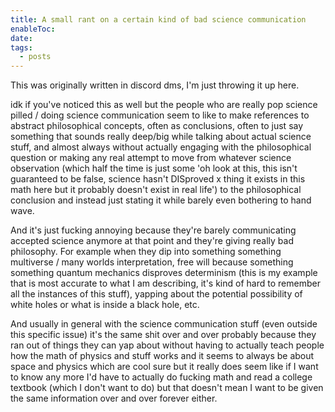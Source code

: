 ```yaml
---
title: A small rant on a certain kind of bad science communication
enableToc: 
date: 
tags:
  - posts
---
```

This was originally written in discord dms, I'm just throwing it up here.

 idk if you've noticed this as well but the people who are really pop science pilled / doing science communication seem to like to make references to abstract philosophical concepts, often as conclusions, often to just say something that sounds really deep/big while talking about actual science stuff, and almost always without actually engaging with the philosophical question or making any real attempt to move from whatever science observation (which half the time is just some 'oh look at this, this isn't guaranteed to be false, science hasn't DISproved x thing it exists in this math here but it probably doesn't exist in real life') to the philosophical conclusion and instead just stating it while barely even bothering to hand wave.

And it's just fucking annoying because they're barely communicating accepted science anymore at that point and they're giving really bad philosophy. For example when they dip into something something multiverse / many worlds interpretation, free will because something something quantum mechanics disproves determinism (this is my example that is most accurate to what I am describing, it's kind of hard to remember all the instances of this stuff), yapping about the potential possibility of white holes or what is inside a black hole, etc.

And usually in general with the science communication stuff (even outside this specific issue) it's the same shit over and over probably because they ran out of things they can yap about without having to actually teach people how the math of physics and stuff works and it seems to always be about space and physics which are cool sure but it really does seem like if I want to know any more I'd have to actually do fucking math and read a college textbook (which I don't want to do) but that doesn't mean I want to be given the same information over and over forever either.